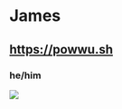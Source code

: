 # James
## https://powwu.sh
### he/him

[![](https://github-readme-stats.vercel.app/api?username=powwu)](https://github.com/anuraghazra/github-readme-stats)
